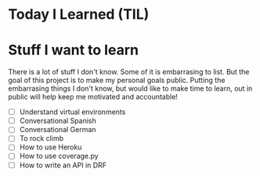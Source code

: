 # Today I Learned (TIL)


# Stuff I want to learn 
There is a lot of stuff I don't know. Some of it is embarrasing to list. But the goal of this project is to make my personal goals public. Putting the embarrasing things I don't know, but would like to make time to learn, out in public will help keep me motivated and accountable! 

- [ ] Understand virtual environments 
- [ ] Conversational Spanish 
- [ ] Conversational German 
- [ ] To rock climb 
- [ ] How to use Heroku 
- [ ] How to use coverage.py 
- [ ] How to write an API in DRF 
